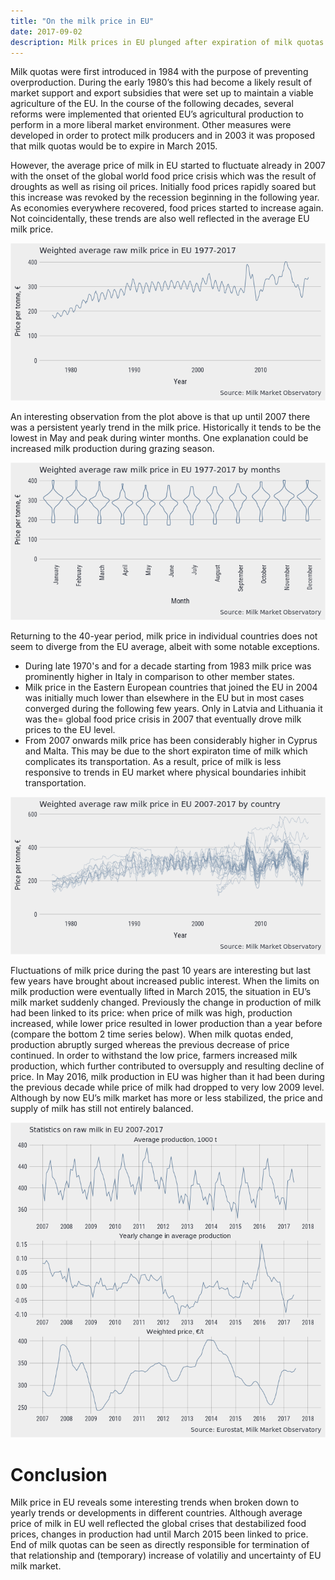 ```yaml
---
title: "On the milk price in EU"
date: 2017-09-02
description: Milk prices in EU plunged after expiration of milk quotas in 2015. Some trends of milk prices are explored and the effects of the end of quotas are presented. 
---
```




Milk quotas were first introduced in 1984 with the purpose of preventing overproduction. During the early 1980’s this had become a likely result of market support and export subsidies that were set up to maintain a viable agriculture of the EU. In the course of the following decades, several reforms were implemented that oriented EU’s agricultural production to perform in a more liberal market environment. Other measures were developed in order to protect milk producers and in 2003 it was proposed that milk quotas would be to expire in March 2015. 



However, the average price of milk in EU started to fluctuate already in 2007 with the onset of the global world food price crisis which was the result of droughts as well as rising oil prices. Initially food prices rapidly soared but this increase was revoked by the recession beginning in the following year. As economies everywhere recovered, food prices started to increase again. Not coincidentally, these trends are also well reflected in the average EU milk price.

![](/img/on_the_milk_price_in_eu/unnamed-chunk-2-1.png)

An interesting observation from the plot above is that up until 2007 there was a persistent yearly trend in the milk price. Historically it tends to be the lowest in May and peak during winter months. One explanation could be increased milk production during grazing season.

![](/img/on_the_milk_price_in_eu/unnamed-chunk-3-1.png)

Returning to the 40-year period, milk price in individual countries does not seem to diverge from the EU average, albeit with some notable exceptions. 
- During late 1970's and for a decade starting from 1983 milk price was prominently higher in Italy in comparison to other member states. 
- Milk price in the Eastern European countries that joined the EU in 2004 was initially much lower than elsewhere in the EU but in most cases converged during the following few years. Only in Latvia and Lithuania it was the= global food price crisis in 2007 that eventually drove milk prices to the EU level.
- From 2007 onwards milk price has been considerably higher in Cyprus and Malta. This may be due to the short expiraton time of milk which complicates its transportation. As a result, price of milk is less responsive to trends in EU market where physical boundaries inhibit transportation.

![](/img/on_the_milk_price_in_eu/unnamed-chunk-4-1.png)

Fluctuations of milk price during the past 10 years are interesting but last few years have brought about increased public interest. When the limits on milk production were eventually lifted in March 2015, the situation in EU’s milk market suddenly changed. Previously the change in production of milk had been linked to its price: when price of milk was high, production increased, while lower price resulted in lower production than a year before (compare the bottom 2 time series below). When milk quotas ended, production abruptly surged whereas the previous decrease of price continued. In order to withstand the low price, farmers increased milk production, which further contributed to oversupply and resulting decline of price. In May 2016, milk production in EU was higher than it had been during the previous decade while price of milk had dropped to very low 2009 level. Although by now EU’s milk market has more or less stabilized, the price and supply of milk has still not entirely balanced.

![](/img/on_the_milk_price_in_eu/unnamed-chunk-5-1.png)

# Conclusion

Milk price in EU reveals some interesting trends when broken down to yearly trends or developments in different countries. Although average price of milk in EU well reflected the global crises that destabilized food prices, changes in production had until March 2015 been linked to price. End of milk quotas can be seen as directly responsible for termination of that relationship and (temporary) increase of volatiliy and uncertainty of EU milk market.
